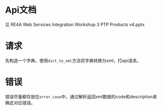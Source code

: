 # Api文档
见 RE4A Web Services Integration Workshop 3 PTP Products v4.pptx

# 请求
先构造一个字典，使用`dict_to_xml`方法将字典转换为xml，打api请求。

# 错误
错误尽量都存放在`error_case`中，通过解析返回xml数据的code和description来确定对应错误。